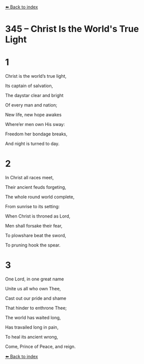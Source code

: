 [⬅️ Back to index](../README.md)

# 345 – Christ Is the World's True Light





# 1

Christ is the world’s true light,

Its captain of salvation,

The daystar clear and bright

Of every man and nation;

New life, new hope awakes

Where’er men own His sway:

Freedom her bondage breaks,

And night is turned to day.



# 2

In Christ all races meet,

Their ancient feuds forgeting,

The whole round world complete,

From sunrise to its setting:

When Christ is throned as Lord,

Men shall forsake their fear,

To plowshare beat the sword,

To pruning hook the spear.



# 3

One Lord, in one great name

Unite us all who own Thee,

Cast out our pride and shame

That hinder to enthrone Thee;

The world has waited long,

Has travailed long in pain,

To heal its ancient wrong,

Come, Prince of Peace, and reign.

[⬅️ Back to index](../README.md)
